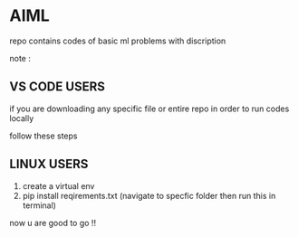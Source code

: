 # AIML
repo contains codes of basic ml problems with discription 


note :

## VS CODE USERS

if you are downloading any specific file or entire repo in order to run codes locally

follow these steps 

## LINUX USERS 

1. create a virtual env
2. pip install reqirements.txt (navigate to specfic folder then run this in terminal) 

now u are good to go !!
